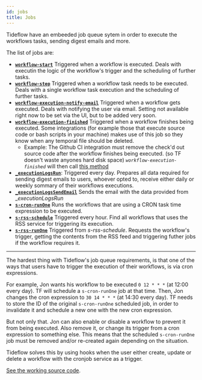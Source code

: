 ```yaml
---
id: jobs
title: Jobs
---
```


Tideflow have an embeeded job queue sytem in order to execute the workflows tasks, sending digest emails and more.

The list of jobs are:

* **[`workflow-start`](https://github.com/tideflow-io/tideflow/blob/2cfaaf14f364c6f385f6cd579700e124e6dcd5d0/imports/queue/server/index.js#L416)** Triggered when a workflow is executed. Deals with executin the logic of the workflow's trigger and the scheduling of further tasks.
* **[`workflow-step`](https://github.com/tideflow-io/tideflow/blob/2cfaaf14f364c6f385f6cd579700e124e6dcd5d0/imports/queue/server/index.js#L546)** Triggered when a workflow task needs to be executed. Deals with a single workflow task execution and the scheduling of further tasks.
* **[`workflow-execution-notify-email`](https://github.com/tideflow-io/tideflow/blob/2cfaaf14f364c6f385f6cd579700e124e6dcd5d0/imports/queue/server/index.js#L719)** Triggered when a workflow gets executed. Deals with notifying the user via email. Setting not available right now to be set via the UI, but to be added very soon.
* **[`workflow-execution-finished`](https://github.com/tideflow-io/tideflow/blob/2cfaaf14f364c6f385f6cd579700e124e6dcd5d0/imports/queue/server/index.js#L746)** Triggered when a workflow finishes being executed. Some integrations (for example those that execute source code or bash scripts in your machine) makes use of this job so they know when any temporal file should be deleted.
  * Example: The Github CI integration must remove the check'd out source code after the workflow finishes being executed. (so TF doesn't waste anyones hard disk space) _`workflow-execution-finished`_ will then call [this method](https://github.com/tideflow-io/tideflow/blob/master/imports/services/github-ci/server/service.js#L141)
* **[`_executionLogsRun`](https://github.com/tideflow-io/tideflow/blob/70c5f8a5c0fcf5b691e29b8c5b80fae4c20b26dd/imports/services/_executionLogs/server/job.js#L108)**: Triggered every day. Prepares all data required for sending digest emails to users, whoever opted to, receive either daily or weekly sommary of their workflows executions.
* **[`_executionLogsSendEmail`](https://github.com/tideflow-io/tideflow/blob/70c5f8a5c0fcf5b691e29b8c5b80fae4c20b26dd/imports/services/_executionLogs/server/job.js#L134)** Sends the email with the data provided from __executionLogsRun_
* **[`s-cron-runOne`](https://github.com/tideflow-io/tideflow/blob/3fb686eb069be3a74b4d15030c7db33e3ee8e322/imports/services/cron/server/job.js)** Runs the workflows that are using a CRON task time expression to be executed.
* **[`s-rss-schedule`](https://github.com/tideflow-io/tideflow/blob/70c5f8a5c0fcf5b691e29b8c5b80fae4c20b26dd/imports/services/rss/server/job.js#L50)** Triggered every hour. Find all workflows that uses the RSS service for triggering its execution.
* **[`s-rss-runOne`](https://github.com/tideflow-io/tideflow/blob/70c5f8a5c0fcf5b691e29b8c5b80fae4c20b26dd/imports/services/rss/server/job.js#L10)** Triggered from _s-rss-schedule_. Requests the workflow's trigger, getting the contents from the RSS feed and triggering futher jobs if the workflow requires it. 

---

The hardest thing with Tideflow's job queue requirements, is that one of the ways that users have to trigger the execution of their workflows, is via cron expressions.

For example, Jon wants his workflow to be executed `0 12 * * *` (at 12:00 every day). TF will schedule a `s-cron-runOne` job at that time. Then, Jon changes the cron expression to `30 14 * * *` (at 14:30 every day). TF needs to store the ID of the original `s-cron-runOne` scheduled job, in order to invalidate it and schedule a new one with the new cron expression.

But not only that. Jon can also enable or disable a workflow to prevent it from being executed. Also remove it, or change its trigger from a cron expression to something else. This means that the scheduled `s-cron-runOne` job must be removed and/or re-created again depending on the situation.

Tideflow solves this by using hooks when the user either create, update or delete a workflow with the cronjob service as a trigger.

[See the working source code](https://github.com/tideflow-io/tideflow/blob/e656c0fb62e89b2e66c3c59620375e686283b0a0/imports/services/cron/server/service.js#L42).
